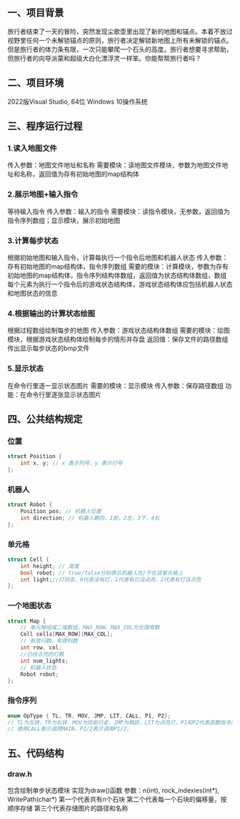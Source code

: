 <!--
#参数
同层的：向右下，x+85，y+25
向左下：x-80，y+20
叠层：y-70
-->
## 一、项目背景
旅行者结束了一天的冒险，突然发现尘歌壶里出现了新的地图和锚点。本着不放过视野里任何一个未解锁锚点的原则，旅行者决定解锁新地图上所有未解锁的锚点。但是旅行者的体力条有限，一次只能攀爬一个石头的高度。旅行者想要寻求帮助，但旅行者的向导派蒙和超级大白化漂浮灵一样笨。你能帮帮旅行者吗？
## 二、项目环境
2022版Visual Studio, 64位 Windows 10操作系统
<!--
##小组成员及项目分工
王思图：绘制模块、显示模块、写文档、过程设计、文件结构设计
-->

## 三、程序运行过程
### 1.读入地图文件

传入参数：地图文件地址和名称
需要模块：读地图文件模块，参数为地图文件地址和名称，返回值为存有初始地图的map结构体

### 2.展示地图+输入指令
等待输入指令
传入参数：输入的指令
需要模块：读指令模块，无参数，返回值为指令序列数组；显示模块，展示初始地图

### 3.计算每步状态
根据初始地图和输入指令，计算每执行一个指令后地图和机器人状态
传入参数：存有初始地图的map结构体，指令序列数组
需要的模块：计算模块，参数为存有初始地图的map结构体，指令序列结构体数组，返回值为状态结构体数组，数组每个元素为执行一个指令后的游戏状态结构体，游戏状态结构体应包括机器人状态和地图状态的信息

### 4.根据输出的计算状态绘图
根据过程数组绘制每步的地图
传入参数：游戏状态结构体数组
需要的模块：绘图模块，根据游戏状态结构体绘制每步的情形并存盘
返回值：保存文件的路径数组
传出显示每步状态的bmp文件

### 5.显示状态
在命令行里逐一显示状态图片
需要的模块：显示模块
传入参数：保存路径数组
功能：在命令行里逐张显示状态图片

## 四、公共结构规定

### 位置
```cpp
struct Position {
	int x, y; // x 表示列号，y 表示行号 
};
```
### 机器人
```cpp
struct Robot {
	Position pos; // 机器人位置 
	int direction; // 机器人朝向，1前，2左，3下，4右
};
```

### 单元格
```cpp
struct Cell {
	int height; // 高度 
	bool robot; // true/false分别表示机器人在/不在该单元格上
	int light;//灯状态，0代表没有灯，1代表有灯没点亮，2代表有灯且点亮
};
```
### 一个地图状态
```cpp
struct Map {
	// 单元格组成二维数组，MAX_ROW、MAX_COL为合理常数 
	Cell cells[MAX_ROW][MAX_COL]; 
	// 有效行数、有效列数
	int row, col; 
	//已经点亮的灯数
	int num_lights;
	// 机器人状态
	Robot robot;
};
```
### 指令序列
```cpp
enum OpType { TL, TR, MOV, JMP, LIT, CALL, P1, P2}; 
// TL为左转，TR为右转，MOV为向前行走，JMP为跳跃，LIT为点亮灯，P1和P2代表函数指令序列； 
// 使用CALL表示调用MAIN，P1/2表示调用P1/2。
```

## 五、代码结构
### draw.h
包含绘制单步状态模块
实现为draw()函数
参数：n(int), rock_indexies(int*), WritePath(char*)
第一个代表共有n个石块
第二个代表每一个石块的偏移量，按顺序存储
第三个代表存储图片的路径和名称
